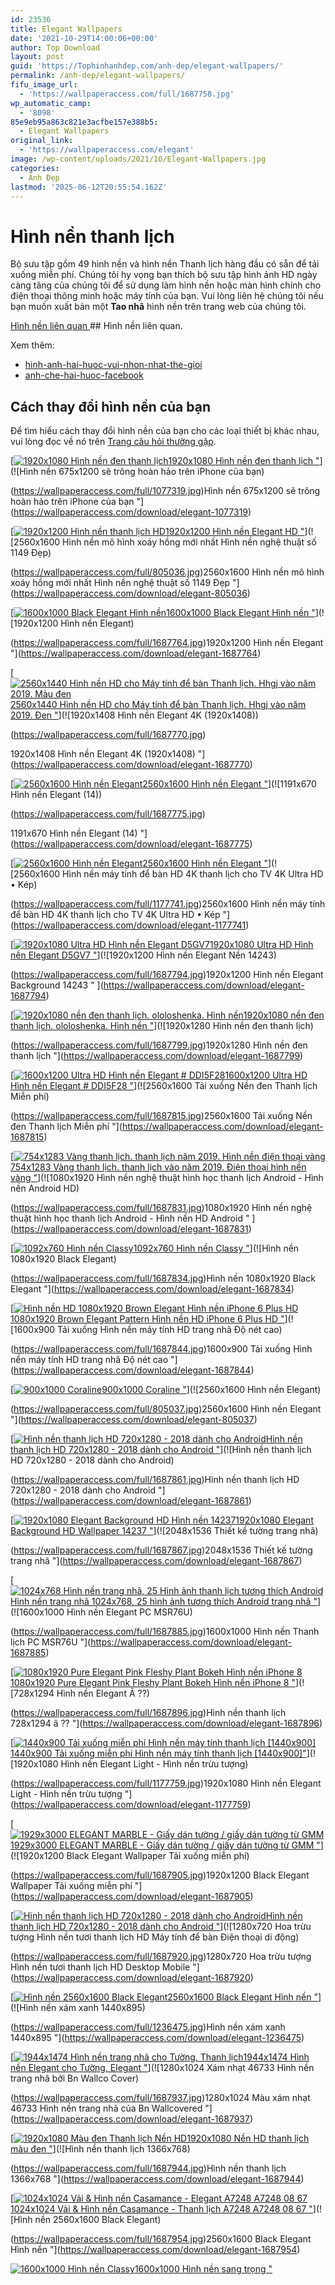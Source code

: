 ```yaml
---
id: 23536
title: Elegant Wallpapers
date: '2021-10-29T14:00:06+00:00'
author: Top Download
layout: post
guid: 'https://Tophinhanhdep.com/anh-dep/elegant-wallpapers/'
permalink: /anh-dep/elegant-wallpapers/
fifu_image_url:
  - 'https://wallpaperaccess.com/full/1687758.jpg'
wp_automatic_camp:
  - '8098'
85e9eb95a863c821e3acfbe157e388b5:
  - Elegant Wallpapers
original_link:
  - 'https://wallpaperaccess.com/elegant'
image: /wp-content/uploads/2021/10/Elegant-Wallpapers.jpg
categories:
  - Ảnh Đẹp
lastmod: '2025-06-12T20:55:54.162Z'
---
```

# Hình nền thanh lịch

Bộ sưu tập gồm 49 hình nền và hình nền Thanh lịch hàng đầu có sẵn để tải xuống miễn phí. Chúng tôi hy vọng bạn thích bộ sưu tập hình ảnh HD ngày càng tăng của chúng tôi để sử dụng làm hình nền hoặc màn hình chính cho điện thoại thông minh hoặc máy tính của bạn. Vui lòng liên hệ chúng tôi nếu bạn muốn xuất bản một **Tao nhã** hình nền trên trang web của chúng tôi.

[Hình nền liên quan ](#related) ## Hình nền liên quan.

   
 Xem thêm:

   
- [hinh-anh-hai-huoc-vui-nhon-nhat-the-gioi](https://tophinhanhdep.com/anh-hai-huoc/hinh-anh-hai-huoc-vui-nhon-nhat-the-gioi/)
- [anh-che-hai-huoc-facebook](https://tophinhanhdep.com/anh-che/anh-che-hai-huoc-facebook/)

## Cách thay đổi hình nền của bạn

Để tìm hiểu cách thay đổi hình nền của bạn cho các loại thiết bị khác nhau, vui lòng đọc về nó trên [Trang câu hỏi thường gặp](https://tophinhanhdep.com/faq/).

  
[[![1920x1080 Hình nền đen thanh lịch](https://wallpaperaccess.com/full/1687758.jpg)1920x1080 Hình nền đen thanh lịch "](https://wallpaperaccess.com/download/elegant-1687758)](![Hình nền 675x1200 sẽ trông hoàn hảo trên iPhone của bạn)

(https://wallpaperaccess.com/full/1077319.jpg)Hình nền 675x1200 sẽ trông hoàn hảo trên iPhone của bạn "](https://wallpaperaccess.com/download/elegant-1077319)

[[![1920x1200 Hình nền thanh lịch HD](https://wallpaperaccess.com/full/1687762.jpg)1920x1200 Hình nền Elegant HD "](https://wallpaperaccess.com/download/elegant-1687762)](![2560x1600 Hình nền mô hình xoáy hồng mới nhất Hình nền nghệ thuật số 1149 Đẹp)

(https://wallpaperaccess.com/full/805036.jpg)2560x1600 Hình nền mô hình xoáy hồng mới nhất Hình nền nghệ thuật số 1149 Đẹp "](https://wallpaperaccess.com/download/elegant-805036)

[[![1600x1000 Black Elegant Hình nền](https://wallpaperaccess.com/full/1687763.jpg)1600x1000 Black Elegant Hình nền "](https://wallpaperaccess.com/download/elegant-1687763)](![1920x1200 Hình nền Elegant)

(https://wallpaperaccess.com/full/1687764.jpg)1920x1200 Hình nền Elegant "](https://wallpaperaccess.com/download/elegant-1687764)

[[![2560x1440 Hình nền HD cho Máy tính để bàn Thanh lịch.  Hhgj vào năm 2019. Màu đen](https://wallpaperaccess.com/full/1177738.jpg)2560x1440 Hình nền HD cho Máy tính để bàn Thanh lịch. Hhgj vào năm 2019. Đen "](https://wallpaperaccess.com/download/elegant-1177738)](![1920x1408 Hình nền Elegant 4K (1920x1408))

(https://wallpaperaccess.com/full/1687770.jpg)

1920x1408 Hình nền Elegant 4K (1920x1408) "](https://wallpaperaccess.com/download/elegant-1687770)

[[![2560x1600 Hình nền Elegant](https://wallpaperaccess.com/full/1687773.jpg)2560x1600 Hình nền Elegant "](https://wallpaperaccess.com/download/elegant-1687773)](![1191x670 Hình nền Elegant (14))

(https://wallpaperaccess.com/full/1687775.jpg)

1191x670 Hình nền Elegant (14) "](https://wallpaperaccess.com/download/elegant-1687775)

[[![2560x1600 Hình nền Elegant](https://wallpaperaccess.com/full/1687780.jpg)2560x1600 Hình nền Elegant "](https://wallpaperaccess.com/download/elegant-1687780)](![2560x1600 Hình nền máy tính để bàn HD 4K thanh lịch cho TV 4K Ultra HD • Kép)

(https://wallpaperaccess.com/full/1177741.jpg)2560x1600 Hình nền máy tính để bàn HD 4K thanh lịch cho TV 4K Ultra HD • Kép "](https://wallpaperaccess.com/download/elegant-1177741)

[[![1920x1080 Ultra HD Hình nền Elegant D5GV7](https://wallpaperaccess.com/full/1687792.jpg)1920x1080 Ultra HD Hình nền Elegant D5GV7 "](https://wallpaperaccess.com/download/elegant-1687792)](![1920x1200 Hình nền Elegant Nền 14243)

(https://wallpaperaccess.com/full/1687794.jpg)1920x1200 Hình nền Elegant Background 14243 " ](https://wallpaperaccess.com/download/elegant-1687794)

[[![1920x1080 nền đen thanh lịch.  ololoshenka.  Hình nền](https://wallpaperaccess.com/full/915177.jpg)1920x1080 nền đen thanh lịch. ololoshenka. Hình nền "](https://wallpaperaccess.com/download/elegant-915177)](![1920x1280 Hình nền đen thanh lịch)

(https://wallpaperaccess.com/full/1687799.jpg)1920x1280 Hình nền đen thanh lịch "](https://wallpaperaccess.com/download/elegant-1687799)

[[![1600x1200 Ultra HD Hình nền Elegant # DDI5F28](https://wallpaperaccess.com/full/1687809.jpg)1600x1200 Ultra HD Hình nền Elegant # DDI5F28 "](https://wallpaperaccess.com/download/elegant-1687809)](![2560x1600 Tải xuống Nền đen Thanh lịch Miễn phí)

(https://wallpaperaccess.com/full/1687815.jpg)2560x1600 Tải xuống Nền đen Thanh lịch Miễn phí "](https://wallpaperaccess.com/download/elegant-1687815)

[[![754x1283 Vàng thanh lịch.  thanh lịch năm 2019. Hình nền điện thoại vàng](https://wallpaperaccess.com/full/1687828.jpg)754x1283 Vàng thanh lịch. thanh lịch vào năm 2019. Điện thoại hình nền vàng "](https://wallpaperaccess.com/download/elegant-1687828)](![1080x1920 Hình nền nghệ thuật hình học thanh lịch Android - Hình nền Android HD)

(https://wallpaperaccess.com/full/1687831.jpg)1080x1920 Hình nền nghệ thuật hình học thanh lịch Android - Hình nền HD Android " ](https://wallpaperaccess.com/download/elegant-1687831)

[[![1092x760 Hình nền Classy](https://wallpaperaccess.com/full/1652928.jpg)1092x760 Hình nền Classy "](https://wallpaperaccess.com/download/elegant-1652928)](![Hình nền 1080x1920 Black Elegant)

(https://wallpaperaccess.com/full/1687834.jpg)Hình nền 1080x1920 Black Elegant "](https://wallpaperaccess.com/download/elegant-1687834)

[[![Hình nền HD 1080x1920 Brown Elegant Hình nền iPhone 6 Plus HD](https://wallpaperaccess.com/full/1652829.jpg)1080x1920 Brown Elegant Pattern Hình nền HD iPhone 6 Plus HD "](https://wallpaperaccess.com/download/elegant-1652829)](![1600x900 Tải xuống Hình nền máy tính HD trang nhã Độ nét cao)

(https://wallpaperaccess.com/full/1687844.jpg)1600x900 Tải xuống Hình nền máy tính HD trang nhã Độ nét cao "](https://wallpaperaccess.com/download/elegant-1687844)

[[![900x1000 Coraline](https://wallpaperaccess.com/full/1521706.jpg)900x1000 Coraline "](https://wallpaperaccess.com/download/elegant-1521706)](![2560x1600 Hình nền Elegant)

(https://wallpaperaccess.com/full/805037.jpg)2560x1600 Hình nền Elegant "](https://wallpaperaccess.com/download/elegant-805037)

[[![Hình nền thanh lịch HD 720x1280 - 2018 dành cho Android](https://wallpaperaccess.com/full/1687856.jpg)Hình nền thanh lịch HD 720x1280 - 2018 dành cho Android "](https://wallpaperaccess.com/download/elegant-1687856)](![Hình nền thanh lịch HD 720x1280 - 2018 dành cho Android)

(https://wallpaperaccess.com/full/1687861.jpg)Hình nền thanh lịch HD 720x1280 - 2018 dành cho Android "](https://wallpaperaccess.com/download/elegant-1687861)

[[![1920x1080 Elegant Background HD Hình nền 14237](https://wallpaperaccess.com/full/1687862.jpg)1920x1080 Elegant Background HD Wallpaper 14237 "](https://wallpaperaccess.com/download/elegant-1687862)](![2048x1536 Thiết kế tường trang nhã)

(https://wallpaperaccess.com/full/1687867.jpg)2048x1536 Thiết kế tường trang nhã "](https://wallpaperaccess.com/download/elegant-1687867)

[[![1024x768 Hình nền trang nhã, 25 Hình ảnh thanh lịch tương thích Android](https://wallpaperaccess.com/full/1687880.jpg)Hình nền trang nhã 1024x768, 25 hình ảnh tương thích Android trang nhã "](https://wallpaperaccess.com/download/elegant-1687880)](![1600x1000 Hình nền Elegant PC MSR76U)

(https://wallpaperaccess.com/full/1687885.jpg)1600x1000 Hình nền Thanh lịch PC MSR76U "](https://wallpaperaccess.com/download/elegant-1687885)

[[![1080x1920 Pure Elegant Pink Fleshy Plant Bokeh Hình nền iPhone 8](https://wallpaperaccess.com/full/1652830.jpg)1080x1920 Pure Elegant Pink Fleshy Plant Bokeh Hình nền iPhone 8 "](https://wallpaperaccess.com/download/elegant-1652830)](![728x1294 Hình nền Elegant Ã ??)

(https://wallpaperaccess.com/full/1687896.jpg)Hình nền thanh lịch 728x1294 â ?? "](https://wallpaperaccess.com/download/elegant-1687896)

[[![1440x900 Tải xuống miễn phí Hình nền máy tính thanh lịch [1440x900]](https://wallpaperaccess.com/full/1177778.jpg)1440x900 Tải xuống miễn phí Hình nền máy tính thanh lịch \[1440x900\]"](https://wallpaperaccess.com/download/elegant-1177778)](![1920x1080 Hình nền Elegant Light - Hình nền trừu tượng)

(https://wallpaperaccess.com/full/1177759.jpg)1920x1080 Hình nền Elegant Light - Hình nền trừu tượng "](https://wallpaperaccess.com/download/elegant-1177759)

[[![1929x3000 ELEGANT MARBLE - Giấy dán tường / giấy dán tường từ GMM](https://wallpaperaccess.com/full/1490117.jpg)1929x3000 ELEGANT MARBLE - Giấy dán tường / giấy dán tường từ GMM "](https://wallpaperaccess.com/download/elegant-1490117)](![1920x1200 Black Elegant Wallpaper Tải xuống miễn phí)

(https://wallpaperaccess.com/full/1687905.jpg)1920x1200 Black Elegant Wallpaper Tải xuống miễn phí "](https://wallpaperaccess.com/download/elegant-1687905)

[[![Hình nền thanh lịch HD 720x1280 - 2018 dành cho Android](https://wallpaperaccess.com/full/1687911.jpg)Hình nền thanh lịch HD 720x1280 - 2018 dành cho Android "](https://wallpaperaccess.com/download/elegant-1687911)](![1280x720 Hoa trừu tượng Hình nền tươi thanh lịch HD Máy tính để bàn Điện thoại di động)

(https://wallpaperaccess.com/full/1687920.jpg)1280x720 Hoa trừu tượng Hình nền tươi thanh lịch HD Desktop Mobile "](https://wallpaperaccess.com/download/elegant-1687920)

[[![Hình nền 2560x1600 Black Elegant](https://wallpaperaccess.com/full/1687923.jpg)2560x1600 Black Elegant Hình nền "](https://wallpaperaccess.com/download/elegant-1687923)](![Hình nền xám xanh 1440x895)

(https://wallpaperaccess.com/full/1236475.jpg)Hình nền xám xanh 1440x895 "](https://wallpaperaccess.com/download/elegant-1236475)

[[![1944x1474 Hình nền trang nhã cho Tường, Thanh lịch](https://wallpaperaccess.com/full/1687931.jpg)1944x1474 Hình nền Elegant cho Tường, Elegant "](https://wallpaperaccess.com/download/elegant-1687931)](![1280x1024 Xám nhạt 46733 Hình nền trang nhã bởi Bn Wallco Cover)

(https://wallpaperaccess.com/full/1687937.jpg)1280x1024 Màu xám nhạt 46733 Hình nền trang nhã của Bn Wallcovered "](https://wallpaperaccess.com/download/elegant-1687937)

[[![1920x1080 Màu đen Thanh lịch Nền HD](https://wallpaperaccess.com/full/1177887.jpg)1920x1080 Nền HD thanh lịch màu đen "](https://wallpaperaccess.com/download/elegant-1177887)](![Hình nền thanh lịch 1366x768)

(https://wallpaperaccess.com/full/1687944.jpg)Hình nền thanh lịch 1366x768 "](https://wallpaperaccess.com/download/elegant-1687944)

[[![1024x1024 Vải & Hình nền Casamance - Elegant A7248 A7248 08 67](https://wallpaperaccess.com/full/1687947.jpg)1024x1024 Vải &amp; Hình nền Casamance - Thanh lịch A7248 A7248 08 67 "](https://wallpaperaccess.com/download/elegant-1687947)](![Hình nền 2560x1600 Black Elegant)

(https://wallpaperaccess.com/full/1687954.jpg)2560x1600 Black Elegant Hình nền "](https://wallpaperaccess.com/download/elegant-1687954)

[![1600x1000 Hình nền Classy](https://wallpaperaccess.com/full/1687963.jpg)1600x1000 Hình nền sang trọng "](https://wallpaperaccess.com/download/elegant-1687963)
